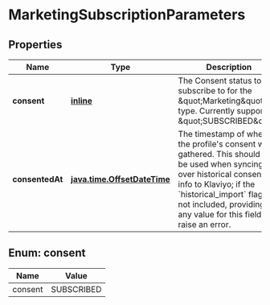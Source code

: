 
# MarketingSubscriptionParameters

## Properties
| Name | Type | Description | Notes |
| ------------ | ------------- | ------------- | ------------- |
| **consent** | [**inline**](#Consent) | The Consent status to subscribe to for the \&quot;Marketing\&quot; type. Currently supports \&quot;SUBSCRIBED\&quot;. |  |
| **consentedAt** | [**java.time.OffsetDateTime**](java.time.OffsetDateTime.md) | The timestamp of when the profile&#39;s consent was gathered. This should only be used when syncing over historical consent info to Klaviyo; if the &#x60;historical_import&#x60; flag is not included, providing any value for this field will raise an error. |  [optional] |


<a id="Consent"></a>
## Enum: consent
| Name | Value |
| ---- | ----- |
| consent | SUBSCRIBED |



